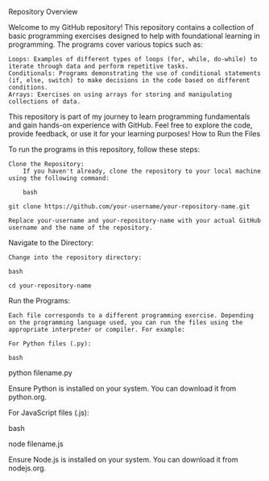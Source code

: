 Repository Overview

Welcome to my GitHub repository! This repository contains a collection of basic programming exercises designed to help with foundational learning in programming. The programs cover various topics such as:

    Loops: Examples of different types of loops (for, while, do-while) to iterate through data and perform repetitive tasks.
    Conditionals: Programs demonstrating the use of conditional statements (if, else, switch) to make decisions in the code based on different conditions.
    Arrays: Exercises on using arrays for storing and manipulating collections of data.

This repository is part of my journey to learn programming fundamentals and gain hands-on experience with GitHub. Feel free to explore the code, provide feedback, or use it for your learning purposes!
How to Run the Files

To run the programs in this repository, follow these steps:

    Clone the Repository:
        If you haven't already, clone the repository to your local machine using the following command:

        bash

    git clone https://github.com/your-username/your-repository-name.git

    Replace your-username and your-repository-name with your actual GitHub username and the name of the repository.

Navigate to the Directory:

    Change into the repository directory:

    bash

    cd your-repository-name

Run the Programs:

    Each file corresponds to a different programming exercise. Depending on the programming language used, you can run the files using the appropriate interpreter or compiler. For example:

    For Python files (.py):

    bash

python filename.py

Ensure Python is installed on your system. You can download it from python.org.

For JavaScript files (.js):

bash

node filename.js

Ensure Node.js is installed on your system. You can download it from nodejs.org.